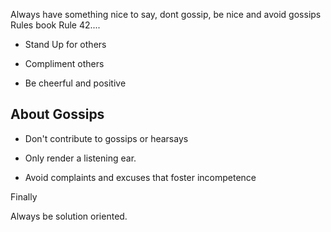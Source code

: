 Always have something nice to say, 
dont gossip, be nice and avoid gossips
Rules book Rule 42....


- Stand Up for others 


- Compliment others


- Be cheerful and positive



## About Gossips

- Don't contribute to gossips or hearsays


- Only render a listening ear.


- Avoid complaints and excuses that foster incompetence



Finally 

Always be solution oriented. 

